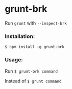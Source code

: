 # grunt-brk
Run `grunt` with `--inspect-brk`  
  
### Installation:  
`$ npm install -g grunt-brk`  

### Usage:
Run
`$ grunt-brk command`

Instead of
`$ grunt command`  
